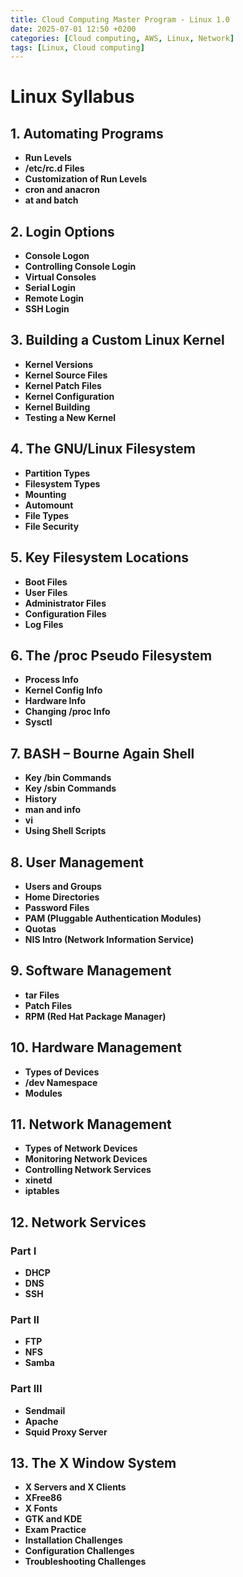 ```yaml
---
title: Cloud Computing Master Program - Linux 1.0
date: 2025-07-01 12:50 +0200
categories: [Cloud computing, AWS, Linux, Network]
tags: [Linux, Cloud computing]
---
```


# Linux Syllabus

## 1. Automating Programs
- **Run Levels**
- **/etc/rc.d Files**
- **Customization of Run Levels**
- **cron and anacron**
- **at and batch**

## 2. Login Options
- **Console Logon**
- **Controlling Console Login**
- **Virtual Consoles**
- **Serial Login**
- **Remote Login**
- **SSH Login**

## 3. Building a Custom Linux Kernel
- **Kernel Versions**
- **Kernel Source Files**
- **Kernel Patch Files**
- **Kernel Configuration**
- **Kernel Building**
- **Testing a New Kernel**

## 4. The GNU/Linux Filesystem
- **Partition Types**
- **Filesystem Types**
- **Mounting**
- **Automount**
- **File Types**
- **File Security**

## 5. Key Filesystem Locations
- **Boot Files**
- **User Files**
- **Administrator Files**
- **Configuration Files**
- **Log Files**

## 6. The /proc Pseudo Filesystem
- **Process Info**
- **Kernel Config Info**
- **Hardware Info**
- **Changing /proc Info**
- **Sysctl**

## 7. BASH – Bourne Again Shell
- **Key /bin Commands**
- **Key /sbin Commands**
- **History**
- **man and info**
- **vi**
- **Using Shell Scripts**

## 8. User Management
- **Users and Groups**
- **Home Directories**
- **Password Files**
- **PAM (Pluggable Authentication Modules)**
- **Quotas**
- **NIS Intro (Network Information Service)**

## 9. Software Management
- **tar Files**
- **Patch Files**
- **RPM (Red Hat Package Manager)**

## 10. Hardware Management
- **Types of Devices**
- **/dev Namespace**
- **Modules**

## 11. Network Management
- **Types of Network Devices**
- **Monitoring Network Devices**
- **Controlling Network Services**
- **xinetd**
- **iptables**

## 12. Network Services
### Part I
- **DHCP**
- **DNS**
- **SSH**

### Part II
- **FTP**
- **NFS**
- **Samba**

### Part III
- **Sendmail**
- **Apache**
- **Squid Proxy Server**

## 13. The X Window System
- **X Servers and X Clients**
- **XFree86**
- **X Fonts**
- **GTK and KDE**
- **Exam Practice**
- **Installation Challenges**
- **Configuration Challenges**
- **Troubleshooting Challenges**
